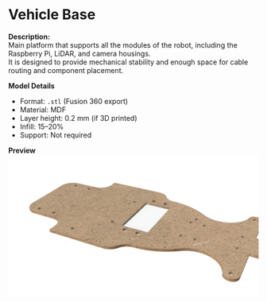 # Vehicle Base

**Description:**  
Main platform that supports all the modules of the robot, including the Raspberry Pi, LiDAR, and camera housings.  
It is designed to provide mechanical stability and enough space for cable routing and component placement.

**Model Details**
- Format: `.stl` (Fusion 360 export)
- Material: MDF
- Layer height: 0.2 mm (if 3D printed)
- Infill: 15–20%
- Support: Not required

**Preview**
![Vehicle Base](./vehicle_base.png)

